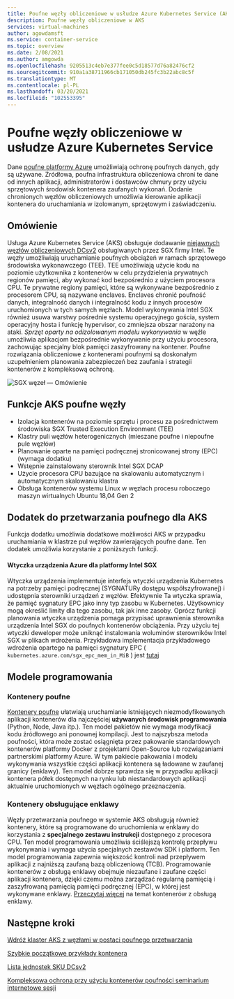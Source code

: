 ```yaml
---
title: Poufne węzły obliczeniowe w usłudze Azure Kubernetes Service (AKS)
description: Poufne węzły obliczeniowe w AKS
services: virtual-machines
author: agowdamsft
ms.service: container-service
ms.topic: overview
ms.date: 2/08/2021
ms.author: amgowda
ms.openlocfilehash: 9205513c4eb7e377fee0c5d18577d76a82476cf2
ms.sourcegitcommit: 910a1a38711966cb171050db245fc3b22abc8c5f
ms.translationtype: MT
ms.contentlocale: pl-PL
ms.lasthandoff: 03/20/2021
ms.locfileid: "102553395"
---
```

# <a name="confidential-computing-nodes-on-azure-kubernetes-service"></a>Poufne węzły obliczeniowe w usłudze Azure Kubernetes Service

Dane [poufne platformy Azure](overview.md) umożliwiają ochronę poufnych danych, gdy są używane. Źródłowa, poufna infrastruktura obliczeniowa chroni te dane od innych aplikacji, administratorów i dostawców chmury przy użyciu sprzętowych środowisk kontenera zaufanych wykonań. Dodanie chronionych węzłów obliczeniowych umożliwia kierowanie aplikacji kontenera do uruchamiania w izolowanym, sprzętowym i zaświadczeniu.

## <a name="overview"></a>Omówienie

Usługa Azure Kubernetes Service (AKS) obsługuje dodawanie [niejawnych węzłów obliczeniowych DCsv2](confidential-computing-enclaves.md) obsługiwanych przez SGX firmy Intel. Te węzły umożliwiają uruchamianie poufnych obciążeń w ramach sprzętowego środowiska wykonawczego (TEE). TEE umożliwiają użycie kodu na poziomie użytkownika z kontenerów w celu przydzielenia prywatnych regionów pamięci, aby wykonać kod bezpośrednio z użyciem procesora CPU. Te prywatne regiony pamięci, które są wykonywane bezpośrednio z procesorem CPU, są nazywane enclaves. Enclaves chronić poufność danych, integralność danych i integralność kodu z innych procesów uruchomionych w tych samych węzłach. Model wykonywania Intel SGX również usuwa warstwy pośrednie systemu operacyjnego gościa, system operacyjny hosta i funkcję hypervisor, co zmniejsza obszar narażony na ataki. *Sprzęt oparty na odizolowanym modelu wykonywania* w węźle umożliwia aplikacjom bezpośrednie wykonywanie przy użyciu procesora, zachowując specjalny blok pamięci zaszyfrowany na kontener. Poufne rozwiązania obliczeniowe z kontenerami poufnymi są doskonałym uzupełnieniem planowania zabezpieczeń bez zaufania i strategii kontenerów z kompleksową ochroną.

![SGX węzeł — Omówienie](./media/confidential-nodes-aks-overview/sgxaksnode.jpg)

## <a name="aks-confidential-nodes-features"></a>Funkcje AKS poufne węzły

- Izolacja kontenerów na poziomie sprzętu i procesu za pośrednictwem środowiska SGX Trusted Execution Environment (TEE) 
- Klastry puli węzłów heterogenicznych (mieszane poufne i niepoufne pule węzłów)
- Planowanie oparte na pamięci podręcznej stronicowanej strony (EPC) (wymaga dodatku)
- Wstępnie zainstalowany sterownik Intel SGX DCAP
- Użycie procesora CPU bazujące na skalowaniu automatycznym i automatycznym skalowaniu klastra
- Obsługa kontenerów systemu Linux w węzłach procesu roboczego maszyn wirtualnych Ubuntu 18,04 Gen 2

## <a name="confidential-computing-add-on-for-aks"></a>Dodatek do przetwarzania poufnego dla AKS
Funkcja dodatku umożliwia dodatkowe możliwości AKS w przypadku uruchamiania w klastrze pul węzłów zawierających poufne dane. Ten dodatek umożliwia korzystanie z poniższych funkcji.

#### <a name="azure-device-plugin-for-intel-sgx"></a>Wtyczka urządzenia Azure dla platformy Intel SGX <a id="sgx-plugin"></a>

Wtyczka urządzenia implementuje interfejs wtyczki urządzenia Kubernetes na potrzeby pamięci podręcznej (SYGNATURy dostępu współszyfrowanej) i udostępnia sterowniki urządzeń z węzłów. Efektywnie Ta wtyczka sprawia, że pamięć sygnatury EPC jako inny typ zasobu w Kubernetes. Użytkownicy mogą określić limity dla tego zasobu, tak jak inne zasoby. Oprócz funkcji planowania wtyczka urządzenia pomaga przypisać uprawnienia sterownika urządzenia Intel SGX do poufnych kontenerów obciążenia. Przy użyciu tej wtyczki deweloper może uniknąć instalowania woluminów sterowników Intel SGX w plikach wdrożenia. Przykładowa implementacja przykładowego wdrożenia opartego na pamięci sygnatury EPC ( `kubernetes.azure.com/sgx_epc_mem_in_MiB` ) jest [tutaj](https://github.com/Azure-Samples/confidential-computing/blob/main/containersamples/helloworld/helm/templates/helloworld.yaml)


## <a name="programming-models"></a>Modele programowania

### <a name="confidential-containers"></a>Kontenery poufne

[Kontenery poufne](confidential-containers.md) ułatwiają uruchamianie istniejących niezmodyfikowanych aplikacji kontenerów dla najczęściej **używanych środowisk programowania** (Python, Node, Java itp.). Ten model pakietów nie wymaga modyfikacji kodu źródłowego ani ponownej kompilacji. Jest to najszybsza metoda poufności, która może zostać osiągnięta przez pakowanie standardowych kontenerów platformy Docker z projektami Open-Source lub rozwiązaniami partnerskimi platformy Azure. W tym pakiecie pakowania i modelu wykonywania wszystkie części aplikacji kontenera są ładowane w zaufanej granicy (enklawy). Ten model dobrze sprawdza się w przypadku aplikacji kontenera półek dostępnych na rynku lub niestandardowych aplikacji aktualnie uruchomionych w węzłach ogólnego przeznaczenia.

### <a name="enclave-aware-containers"></a>Kontenery obsługujące enklawy
Węzły przetwarzania poufnego w systemie AKS obsługują również kontenery, które są programowane do uruchomienia w enklawy do korzystania z **specjalnego zestawu instrukcji** dostępnego z procesora CPU. Ten model programowania umożliwia ściślejszą kontrolę przepływu wykonywania i wymaga użycia specjalnych zestawów SDK i platform. Ten model programowania zapewnia większość kontroli nad przepływem aplikacji z najniższą zaufaną bazą obliczeniową (TCB). Programowanie kontenerów z obsługą enklawy obejmuje niezaufane i zaufane części aplikacji kontenera, dzięki czemu można zarządzać regularną pamięcią i zaszyfrowaną pamięcią pamięci podręcznej (EPC), w której jest wykonywane enklawy. [Przeczytaj więcej](enclave-aware-containers.md) na temat kontenerów z obsługą enklawy.

## <a name="next-steps"></a>Następne kroki

[Wdróż klaster AKS z węzłami w postaci poufnego przetwarzania](./confidential-nodes-aks-get-started.md)

[Szybkie początkowe przykłady kontenera](https://github.com/Azure-Samples/confidential-container-samples)

[Lista jednostek SKU DCsv2](../virtual-machines/dcv2-series.md)

[Kompleksowa ochrona przy użyciu kontenerów poufności seminarium internetowe sesji](https://www.youtube.com/watch?reload=9&v=FYZxtHI_Or0&feature=youtu.be)

<!-- LINKS - external -->
[Azure Attestation]: ../attestation/index.yml


<!-- LINKS - internal -->
[DC Virtual Machine]: /confidential-computing/virtual-machine-solutions
